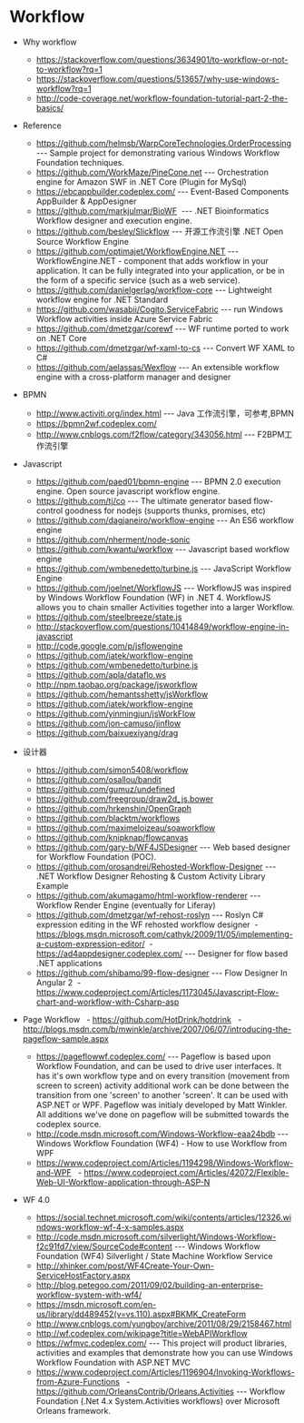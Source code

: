 # Workflow
* Why workflow
  - https://stackoverflow.com/questions/3634901/to-workflow-or-not-to-workflow?rq=1
  - https://stackoverflow.com/questions/513657/why-use-windows-workflow?rq=1
  - http://code-coverage.net/workflow-foundation-tutorial-part-2-the-basics/
* Reference
  - https://github.com/helmsb/WarpCoreTechnologies.OrderProcessing --- Sample project for demonstrating various Windows Workflow Foundation techniques. 
  - https://github.com/WorkMaze/PineCone.net --- Orchestration engine for Amazon SWF in .NET Core (Plugin for MySql) 
  - https://ebcappbuilder.codeplex.com/ --- Event-Based Components AppBuilder & AppDesigner
  - https://github.com/markjulmar/BioWF  --- .NET Bioinformatics Workflow designer and execution engine. 
  - https://github.com/besley/Slickflow --- 开源工作流引擎 .NET Open Source Workflow Engine 
  - https://github.com/optimajet/WorkflowEngine.NET --- WorkflowEngine.NET - component that adds workflow in your application. It can be fully integrated into your application, or be in the form of a specific service (such as a web service). 
  - https://github.com/danielgerlag/workflow-core --- Lightweight workflow engine for .NET Standard 
  - https://github.com/wasabii/Cogito.ServiceFabric  --- run Windows Workflow activities inside Azure Service Fabric
  - https://github.com/dmetzgar/corewf --- WF runtime ported to work on .NET Core 
  - https://github.com/dmetzgar/wf-xaml-to-cs --- Convert WF XAML to C#
  - https://github.com/aelassas/Wexflow  --- An extensible workflow engine with a cross-platform manager and designer

* BPMN
  - http://www.activiti.org/index.html --- Java 工作流引擎，可参考,BPMN
  - https://bpmn2wf.codeplex.com/ 
  - http://www.cnblogs.com/f2flow/category/343056.html --- F2BPM工作流引擎
* Javascript 
  - https://github.com/paed01/bpmn-engine --- BPMN 2.0 execution engine. Open source javascript workflow engine.
  - https://github.com/tj/co --- The ultimate generator based flow-control goodness for nodejs (supports thunks, promises, etc) 
  - https://github.com/dagjaneiro/workflow-engine --- An ES6 workflow engine 
  - https://github.com/nherment/node-sonic
  - https://github.com/kwantu/workflow --- Javascript based workflow engine 
  - https://github.com/wmbenedetto/turbine.js --- JavaScript Workflow Engine 
  - https://github.com/joelnet/WorkflowJS --- WorkflowJS was inspired by Windows Workflow Foundation (WF) in .NET 4. WorkflowJS allows you to chain smaller Activities together into a larger Workflow.
  - https://github.com/steelbreeze/state.js
  - http://stackoverflow.com/questions/10414849/workflow-engine-in-javascript
  - http://code.google.com/p/jsflowengine
  - https://github.com/iatek/workflow-engine
  - https://github.com/wmbenedetto/turbine.js
  - https://github.com/apla/dataflo.ws
  - http://npm.taobao.org/package/jsworkflow
  - https://github.com/hemantsshetty/jsWorkflow
  - https://github.com/iatek/workflow-engine
  - https://github.com/yinmingjun/jsWorkFlow
  - https://github.com/jon-camuso/jinflow
  - https://github.com/baixuexiyang/drag 
* 设计器
  - https://github.com/simon5408/workflow
  - https://github.com/osallou/bandit
  - https://github.com/gumuz/undefined
  - https://github.com/freegroup/draw2d_js.bower
  - https://github.com/hrkenshin/OpenGraph
  - https://github.com/blacktm/workflows
  - https://github.com/maximeloizeau/soaworkflow
  - https://github.com/knipknap/flowcanvas
  - https://github.com/gary-b/WF4JSDesigner --- Web based designer for Workflow Foundation (POC). 
  - https://github.com/orosandrei/Rehosted-Workflow-Designer --- .NET Workflow Designer Rehosting & Custom Activity Library Example  
  - https://github.com/akumagamo/html-workflow-renderer --- Workflow Render Engine (eventually for Liferay)
  - https://github.com/dmetzgar/wf-rehost-roslyn --- Roslyn C# expression editing in the WF rehosted workflow designer
  - https://blogs.msdn.microsoft.com/cathyk/2009/11/05/implementing-a-custom-expression-editor/
  - https://ad4appdesigner.codeplex.com/ --- Designer for flow based .NET applications
  - https://github.com/shibamo/99-flow-designer --- Flow Designer In Angular 2 
  - https://www.codeproject.com/Articles/1173045/Javascript-Flow-chart-and-workflow-with-Csharp-asp
 * Page Workflow
   - https://github.com/HotDrink/hotdrink
   - http://blogs.msdn.com/b/mwinkle/archive/2007/06/07/introducing-the-pageflow-sample.aspx
   - https://pageflowwf.codeplex.com/  --- Pageflow is based upon Workflow Foundation, and can be used to drive user interfaces. It has it's own workflow type and on every transition (movement from screen to screen) activity additional work can be done between the transition from one 'screen' to another 'screen'.
It can be used with ASP.NET or WPF.
Pageflow was initialy developed by Matt Winkler.
All additions we've done on pageflow will be submitted towards the codeplex source.
   - http://code.msdn.microsoft.com/Windows-Workflow-eaa24bdb  --- Windows Workflow Foundation (WF4) - How to use Workflow from WPF
   - https://www.codeproject.com/Articles/1194298/Windows-Workflow-and-WPF
   - https://www.codeproject.com/Articles/42072/Flexible-Web-UI-Workflow-application-through-ASP-N
   
 * WF 4.0
   - https://social.technet.microsoft.com/wiki/contents/articles/12326.windows-workflow-wf-4-x-samples.aspx
   - http://code.msdn.microsoft.com/silverlight/Windows-Workflow-f2c91fd7/view/SourceCode#content --- Windows Workflow Foundation (WF4) Silverlight / State Machine Workflow Service
   - http://xhinker.com/post/WF4Create-Your-Own-ServiceHostFactory.aspx
   - http://blog.petegoo.com/2011/09/02/building-an-enterprise-workflow-system-with-wf4/
   - https://msdn.microsoft.com/en-us/library/dd489452(v=vs.110).aspx#BKMK_CreateForm
   - http://www.cnblogs.com/yungboy/archive/2011/08/29/2158467.html
   - http://wf.codeplex.com/wikipage?title=WebAPIWorkflow
   - https://wfmvc.codeplex.com/ --- This project will product libraries, activities and examples that demonstrate how you can use Windows Workflow Foundation with ASP.NET MVC
   - https://www.codeproject.com/Articles/1196904/Invoking-Workflows-from-Azure-Functions
   - https://github.com/OrleansContrib/Orleans.Activities --- Workflow Foundation (.Net 4.x System.Activities workflows) over Microsoft Orleans framework.
   
